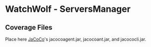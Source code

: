 # WatchWolf - ServersManager
## Coverage Files
Place here [JaCoCo](https://www.eclemma.org/jacoco/index.html)'s jacocoagent.jar, jacocoant.jar, and jacococli.jar.